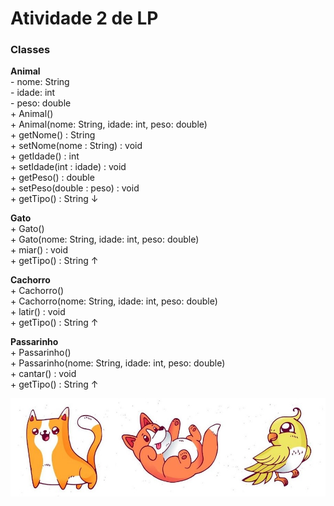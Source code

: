 # Atividade 2 de LP

### Classes 

<b> Animal </b> <br />
\- nome: String <br />
\- idade: int <br />
\- peso: double <br />
\+ Animal() <br />
\+ Animal(nome: String, idade: int, peso: double) <br />
\+ getNome() : String <br />
\+ setNome(nome : String) : void <br />
\+ getIdade() : int <br />
\+ setIdade(int : idade) : void <br />
\+ getPeso() : double <br />
\+ setPeso(double : peso) : void <br />
\+ getTipo() : String ↓ <br />

<b> Gato </b> <br />
\+ Gato() <br />
\+ Gato(nome: String, idade: int, peso: double) <br />
\+ miar() : void <br />
\+ getTipo() : String ↑ <br />

<b> Cachorro </b> <br />
\+ Cachorro() <br />
\+ Cachorro(nome: String, idade: int, peso: double) <br />
\+ latir() : void <br />
\+ getTipo() : String ↑ <br />

<b> Passarinho </b> <br />
\+ Passarinho() <br />
\+ Passarinho(nome: String, idade: int, peso: double) <br />
\+ cantar() : void <br />
\+ getTipo() : String ↑ <br />

![plot](https://github.com/vanessacordeiro/BD-FATEC2021/blob/main/LP1/E2/imgs/Animais.jpg?raw=true "Title")

